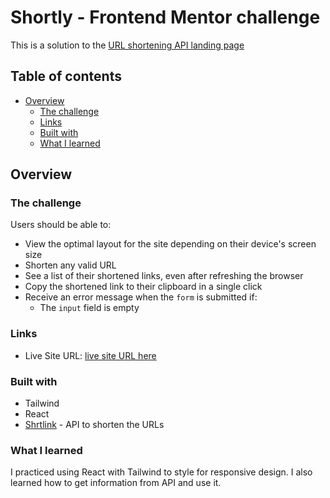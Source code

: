 # Shortly - Frontend Mentor challenge
This is a solution to the [URL shortening API landing page](https://www.frontendmentor.io/challenges/url-shortening-api-landing-page-2ce3ob-G)


## Table of contents
- [Overview](#overview)
  - [The challenge](#the-challenge)
  - [Links](#links)
  - [Built with](#built-with)
  - [What I learned](#what-i-learned)
 ## Overview
 ### The challenge
 Users should be able to:

- View the optimal layout for the site depending on their device's screen size
- Shorten any valid URL
- See a list of their shortened links, even after refreshing the browser
- Copy the shortened link to their clipboard in a single click
- Receive an error message when the `form` is submitted if:
  - The `input` field is empty

 ### Links
- Live Site URL: [live site URL here](https://url-shortening-blush-two.vercel.app/)
 ### Built with
- Tailwind
- React
- [Shrtlink](https://www.shrtlnk.dev/) -  API to shorten the URLs
 ### What I learned

I practiced using React with Tailwind to style for responsive design. I also learned how to get information from API and use it.
